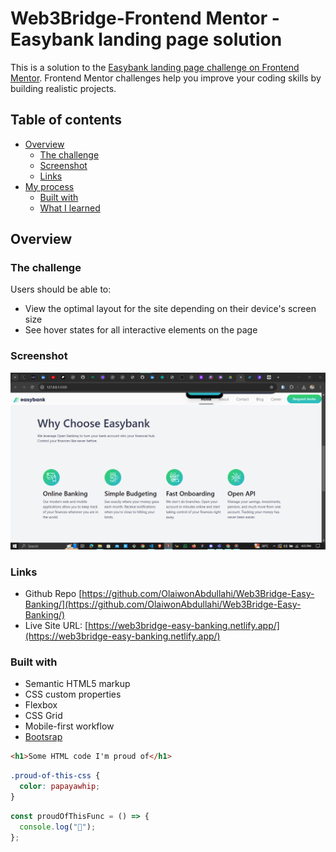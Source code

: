 # Web3Bridge-Frontend Mentor - Easybank landing page solution

This is a solution to the [Easybank landing page challenge on Frontend Mentor](https://www.frontendmentor.io/challenges/easybank-landing-page-WaUhkoDN). Frontend Mentor challenges help you improve your coding skills by building realistic projects.

## Table of contents

- [Overview](#overview)
  - [The challenge](#the-challenge)
  - [Screenshot](#screenshot)
  - [Links](#links)
- [My process](#my-process)
  - [Built with](#built-with)
  - [What I learned](#what-i-learned)

## Overview

### The challenge

Users should be able to:

- View the optimal layout for the site depending on their device's screen size
- See hover states for all interactive elements on the page

### Screenshot

![](./images/Screenshot.png)

### Links

- Github Repo [https://github.com/OlaiwonAbdullahi/Web3Bridge-Easy-Banking/](https://github.com/OlaiwonAbdullahi/Web3Bridge-Easy-Banking/)
- Live Site URL: [https://web3bridge-easy-banking.netlify.app/](https://web3bridge-easy-banking.netlify.app/)

### Built with

- Semantic HTML5 markup
- CSS custom properties
- Flexbox
- CSS Grid
- Mobile-first workflow
- [Bootsrap](https://getbootstrap.com/)

```html
<h1>Some HTML code I'm proud of</h1>
```

```css
.proud-of-this-css {
  color: papayawhip;
}
```

```js
const proudOfThisFunc = () => {
  console.log("🎉");
};
```
